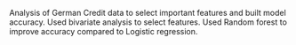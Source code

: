 Analysis of German Credit data to select important features and built model accuracy. 
Used bivariate analysis to select features.
Used Random forest to improve accuracy compared to Logistic regression.
